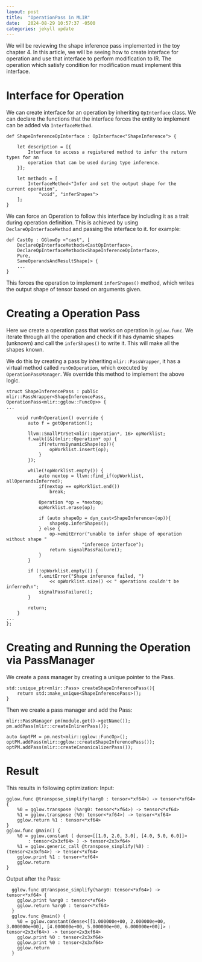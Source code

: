 ```yaml
---
layout: post
title:  "OperationPass in MLIR"
date:   2024-08-29 10:57:37 -0500
categories: jekyll update
---
```


We will be reviewing the shape inference pass implemented in the toy chapter 4. In this article, we will be seeing how to create interface for operation and use that interface to perform modification to IR. The operation which satisfy condition for modification must implement this interface.

# Interface for Operation
We can create interface for an operation by inheriting `OpInterface` class. We can declare the functions that the interface forces the entity to implement can be added via `InterfaceMethod`.

```
def ShapeInferenceOpInterface : OpInterface<"ShapeInference"> {

    let description = [{
        Interface to access a registered method to infer the return types for an
        operation that can be used during type inference.
    }];

    let methods = [
        InterfaceMethod<"Infer and set the output shape for the current operation",
            "void", "inferShapes">
    ];
}
```

We can force an Operation to follow this interface by including it as a trait during operation definition. This is achieved by using `DeclareOpInterfaceMethod` and passing the interface to it. for example:
```
def CastOp : GGlowOp <"cast", [ 
    DeclareOpInterfaceMethods<CastOpInterface>,
    DeclareOpInterfaceMethods<ShapeInferenceOpInterface>,
    Pure, 
    SameOperandsAndResultShape]> {
    ...
}
```

This forces the operation to implement `inferShapes()` method, which writes the output shape of tensor based on arguments given.

# Creating a Operation Pass
Here we create a operation pass that works on operation in `gglow.func`. We iterate through all the operation and check if it has dynamic shapes (unknown) and call the `inferShapes()` to write it. This will make all the shapes known.

We do this by creating a pass by inheriting `mlir::PassWrapper`, it has a virtual method called `runOnOperation`, which executed by `OperationPassManager`. We override this method to implement the above logic.

```
struct ShapeInferencePass : public mlir::PassWrapper<ShapeInferencePass, OperationPass<mlir::gglow::FuncOp>> {
...

    void runOnOperation() override {
        auto f = getOperation();

        llvm::SmallPtrSet<mlir::Operation*, 16> opWorklist;
        f.walk([&](mlir::Operation* op) {
            if(returnsDynamicShape(op)){
                opWorklist.insert(op);
            }
        });

        while(!opWorklist.empty()) {
            auto nextop = llvm::find_if(opWorklist, allOperandsInferred);
            if(nextop == opWorklist.end())
                break;
            
            Operation *op = *nextop;
            opWorklist.erase(op);

            if (auto shapeOp = dyn_cast<ShapeInference>(op)){
                shapeOp.inferShapes();
            } else {
                op->emitError("unable to infer shape of operation without shape "
                            "inference interface");
                return signalPassFailure();
            }
        }

        if (!opWorklist.empty()) {
            f.emitError("Shape inference failed, ")
                << opWorklist.size() << " operations couldn't be inferred\n";
            signalPassFailure();
        }

        return;
    }
...
};
```

# Creating and Running the Operation via PassManager

We create a pass manager by creating a unique pointer to the Pass.
```
std::unique_ptr<mlir::Pass> createShapeInferencePass(){
    return std::make_unique<ShapeInferencePass>();
}
```

Then we create a pass manager and add the Pass:
```
mlir::PassManager pm(module.get()->getName());
pm.addPass(mlir::createInlinerPass());

auto &optPM = pm.nest<mlir::gglow::FuncOp>();
optPM.addPass(mlir::gglow::createShapeInferencePass());
optPM.addPass(mlir::createCanonicalizerPass());
```

# Result
This results in following optimization:
Input:
```
gglow.func @transpose_simplify(%arg0 : tensor<*xf64>) -> tensor<*xf64> {
	%0 = gglow.transpose (%arg0: tensor<*xf64>) -> tensor<*xf64>
	%1 = gglow.transpose (%0: tensor<*xf64>) -> tensor<*xf64>
	gglow.return %1 : tensor<*xf64>
}
gglow.func @main() {
	%0 = gglow.constant ( dense<[[1.0, 2.0, 3.0], [4.0, 5.0, 6.0]]>
		: tensor<2x3xf64> ) -> tensor<2x3xf64>
	%1 = gglow.generic_call @transpose_simplify(%0) : (tensor<2x3xf64>) -> tensor<*xf64>
	gglow.print %1 : tensor<*xf64>
	gglow.return
}
```

Output after the Pass:
```
  gglow.func @transpose_simplify(%arg0: tensor<*xf64>) -> tensor<*xf64> {
    gglow.print %arg0 : tensor<*xf64>
    gglow.return %arg0 : tensor<*xf64>
  }
  gglow.func @main() {
    %0 = gglow.constant(dense<[[1.000000e+00, 2.000000e+00, 3.000000e+00], [4.000000e+00, 5.000000e+00, 6.000000e+00]]> : tensor<2x3xf64>) -> tensor<2x3xf64>
    gglow.print %0 : tensor<2x3xf64>
    gglow.print %0 : tensor<2x3xf64>
    gglow.return
  }

```